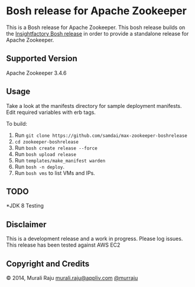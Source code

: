 # Bosh release for Apache Zookeeper

This is a Bosh release for Apache Zookeeper. This bosh release builds on the [Insightfactory Bosh release][1] in order to provide a standalone release for Apache Zookeeper.


## Supported Version

Apache Zookeeper 3.4.6

## Usage

Take a look at the manifests directory for sample deployment manifests. Edit required variables with erb tags.

To build:

1. Run `git clone https://github.com/samdai/max-zookeeper-boshrelease`
2. `cd zookeeper-boshrelease`
3. Run `bosh create release --force`
4. Run `bosh upload release`
5. Run `templates/make_manifest warden`
6. Run `bosh -n deploy`.
7. Run `bosh vms` to list VMs and IPs.


## TODO
*JDK 8 Testing

## Disclaimer

This is a development release and a work in progress. Please log issues. This release has been tested against AWS EC2

## Copyright and Credits

&copy; 2014, Murali Raju <murali.raju@appliv.com> [@murraju][3]


[1]: https://github.com/murraju/insightfactory-boshrelease
[3]: http://twitter.com/murraju
